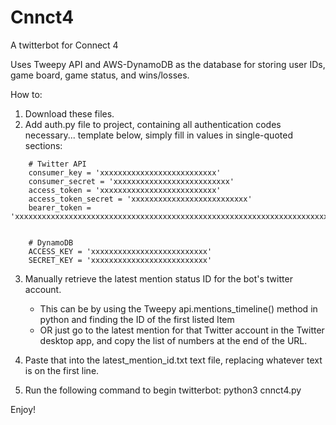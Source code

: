 # Cnnct4
A twitterbot for Connect 4

Uses Tweepy API and AWS-DynamoDB as the database for storing user IDs, game board, game status, and wins/losses. 


How to:
1. Download these files. 
2. Add auth.py file to project, containing all authentication codes necessary... template below, simply fill in values in single-quoted sections:

```
	# Twitter API
	consumer_key = 'xxxxxxxxxxxxxxxxxxxxxxxxxx'
	consumer_secret = 'xxxxxxxxxxxxxxxxxxxxxxxxxx'
	access_token = 'xxxxxxxxxxxxxxxxxxxxxxxxxx'
	access_token_secret = 'xxxxxxxxxxxxxxxxxxxxxxxxxx'
	bearer_token = 'xxxxxxxxxxxxxxxxxxxxxxxxxxxxxxxxxxxxxxxxxxxxxxxxxxxxxxxxxxxxxxxxxxxxxxxxxxxxxx'


	# DynamoDB
	ACCESS_KEY = 'xxxxxxxxxxxxxxxxxxxxxxxxxx'
	SECRET_KEY = 'xxxxxxxxxxxxxxxxxxxxxxxxxx'
```

3. Manually retrieve the latest mention status ID for the bot's twitter account. 
	- This can be by using the Tweepy api.mentions_timeline() method in python and finding the ID of the first listed Item
	- OR just go to the latest mention for that Twitter account in the Twitter desktop app, and copy the list of numbers at the end of the URL. 

4. Paste that into the latest_mention_id.txt text file, replacing whatever text is on the first line. 

5. Run the following command to begin twitterbot: 
	python3 cnnct4.py

Enjoy!